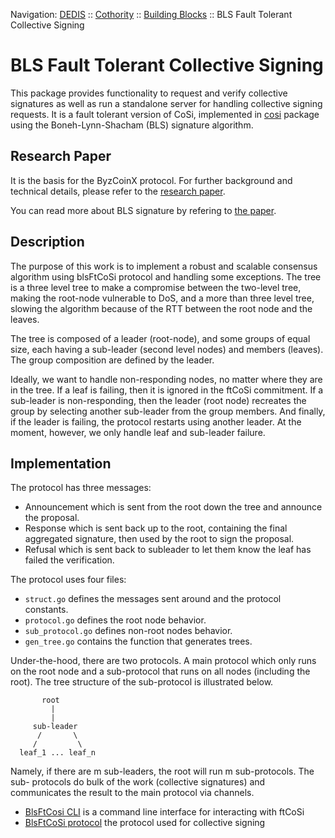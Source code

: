 Navigation: [DEDIS](https://github.com/dedis/doc/tree/master/README.md) ::
[Cothority](../README.md) ::
[Building Blocks](../doc/BuildingBlocks.md) ::
BLS Fault Tolerant Collective Signing

# BLS Fault Tolerant Collective Signing

This package provides functionality to request and verify collective signatures
as well as run a standalone server for handling collective signing requests.
It is a fault tolerant version of CoSi, implemented in
[cosi](../cosi/README.md) package using the Boneh-Lynn-Shacham (BLS) signature
algorithm.

## Research Paper

It is the basis for the ByzCoinX protocol. For further background and technical
details, please refer to the
[research paper](https://eprint.iacr.org/2017/406.pdf).

You can read more about BLS signature by refering to
[the paper](https://crypto.stanford.edu/~dabo/pubs/papers/BLSmultisig.html).

## Description

The purpose of this work is to implement a robust and scalable consensus
algorithm using blsFtCoSi protocol and handling some exceptions. The tree
is a three level tree to make a compromise between the two-level tree, making
the root-node vulnerable to DoS, and a more than three level tree, slowing the
algorithm because of the RTT between the root node and the leaves.

The tree is composed of a leader (root-node), and some groups of equal size,
each having a sub-leader (second level nodes) and members (leaves). The group
composition are defined by the leader.

Ideally, we want to handle non-responding nodes, no matter where they are
in the tree. If a leaf is failing, then it is ignored in the ftCoSi commitment.
If a sub-leader is non-responding, then the leader (root node) recreates the
group by selecting another sub-leader from the group members. And finally, if
the leader is failing, the protocol restarts using another leader. At the
moment, however, we only handle leaf and sub-leader failure.

## Implementation
The protocol has three messages: 
- Announcement which is sent from the root down the tree and announce the
proposal. 
- Response which is sent back up to the root, containing the final aggregated
signature, then used by the root to sign the proposal.
- Refusal which is sent back to subleader to let them know the leaf has
failed the verification.

The protocol uses four files: 
- `struct.go` defines the messages sent around and the protocol constants.  
- `protocol.go` defines the root node behavior.
- `sub_protocol.go` defines non-root nodes behavior.
- `gen_tree.go` contains the function that generates trees.

Under-the-hood, there are two protocols. A main protocol which only runs on
the root node and a sub-protocol that runs on all nodes (including the
root). The tree structure of the sub-protocol is illustrated below.

```
       root
         |
         |
     sub-leader
      /       \
     /         \
  leaf_1 ... leaf_n
```

Namely, if there are m sub-leaders, the root will run m sub-protocols. The
sub- protocols do bulk of the work (collective signatures) and communicates
the result to the main protocol via channels.

- [BlsFtCosi CLI](blscosi/README.md) is a command line interface for interacting with ftCoSi
- [BlsFtCoSi protocol](protocol) the protocol used for collective signing

